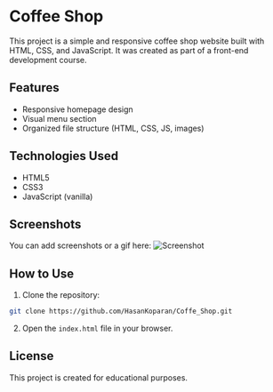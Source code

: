 # Coffee Shop

This project is a simple and responsive coffee shop website built with HTML, CSS, and JavaScript. It was created as part of a front-end development course.

## Features

- Responsive homepage design
- Visual menu section
- Organized file structure (HTML, CSS, JS, images)

## Technologies Used

- HTML5
- CSS3
- JavaScript (vanilla)

## Screenshots

You can add screenshots or a gif here:
![Screenshot](images/screenshot.jpg)

## How to Use

1. Clone the repository:
```bash
git clone https://github.com/HasanKoparan/Coffe_Shop.git
```

2. Open the `index.html` file in your browser.

## License

This project is created for educational purposes.
